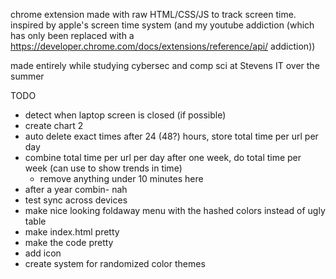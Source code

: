 chrome extension made with raw HTML/CSS/JS to track screen time. inspired by apple's screen time system (and my youtube addiction (which has only been replaced with a https://developer.chrome.com/docs/extensions/reference/api/ addiction))

made entirely while studying cybersec and comp sci at Stevens IT over the summer


TODO
- detect when laptop screen is closed (if possible)
- create chart 2
- auto delete exact times after 24 (48?) hours, store total time per url per day
- combine total time per url per day after one week, do total time per week (can use to show trends in time)
   - remove anything under 10 minutes here
- after a year combin- nah
- test sync across devices
- make nice looking foldaway menu with the hashed colors instead of ugly table
- make index.html pretty
- make the code pretty
- add icon
- create system for randomized color themes
